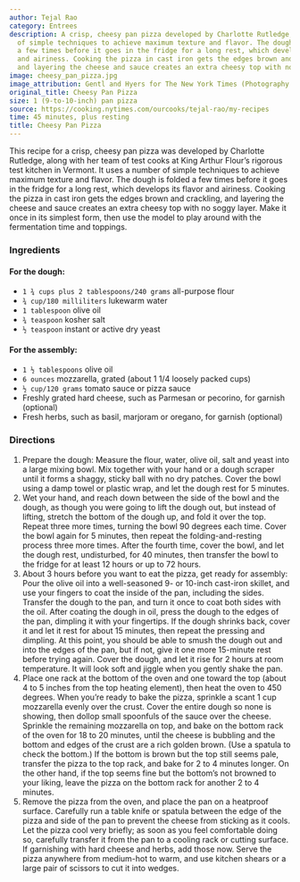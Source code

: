 ```yaml
---
author: Tejal Rao
category: Entrees
description: A crisp, cheesy pan pizza developed by Charlotte Rutledge, using a number
  of simple techniques to achieve maximum texture and flavor. The dough is folded
  a few times before it goes in the fridge for a long rest, which develops its flavor
  and airiness. Cooking the pizza in cast iron gets the edges brown and crackling,
  and layering the cheese and sauce creates an extra cheesy top with no soggy layer.
image: cheesy_pan_pizza.jpg
image_attribution: Gentl and Hyers for The New York Times (Photography and Styling)
original_title: Cheesy Pan Pizza
size: 1 (9-to-10-inch) pan pizza
source: https://cooking.nytimes.com/ourcooks/tejal-rao/my-recipes
time: 45 minutes, plus resting
title: Cheesy Pan Pizza
---
```

This recipe for a crisp, cheesy pan pizza was developed by Charlotte Rutledge, along with her team of test cooks at King Arthur Flour’s rigorous test kitchen in Vermont. It uses a number of simple techniques to achieve maximum texture and flavor. The dough is folded a few times before it goes in the fridge for a long rest, which develops its flavor and airiness. Cooking the pizza in cast iron gets the edges brown and crackling, and layering the cheese and sauce creates an extra cheesy top with no soggy layer. Make it once in its simplest form, then use the model to play around with the fermentation time and toppings.

### Ingredients

#### For the dough:

* `1 ¾ cups plus 2 tablespoons/240 grams` all-purpose flour
* `¾ cup/180 milliliters` lukewarm water
* `1 tablespoon` olive oil
* `¾ teaspoon` kosher salt
* `½ teaspoon` instant or active dry yeast

#### For the assembly:

* `1 ½ tablespoons` olive oil
* `6 ounces` mozzarella, grated (about 1 1/4 loosely packed cups)
* `½ cup/120 grams` tomato sauce or pizza sauce
* Freshly grated hard cheese, such as Parmesan or pecorino, for garnish (optional)
* Fresh herbs, such as basil, marjoram or oregano, for garnish (optional)

### Directions

1. Prepare the dough: Measure the flour, water, olive oil, salt and yeast into a large mixing bowl. Mix together with your hand or a dough scraper until it forms a shaggy, sticky ball with no dry patches. Cover the bowl using a damp towel or plastic wrap, and let the dough rest for 5 minutes.
2. Wet your hand, and reach down between the side of the bowl and the dough, as though you were going to lift the dough out, but instead of lifting, stretch the bottom of the dough up, and fold it over the top. Repeat three more times, turning the bowl 90 degrees each time. Cover the bowl again for 5 minutes, then repeat the folding-and-resting process three more times. After the fourth time, cover the bowl, and let the dough rest, undisturbed, for 40 minutes, then transfer the bowl to the fridge for at least 12 hours or up to 72 hours.
3. About 3 hours before you want to eat the pizza, get ready for assembly: Pour the olive oil into a well-seasoned 9- or 10-inch cast-iron skillet, and use your fingers to coat the inside of the pan, including the sides. Transfer the dough to the pan, and turn it once to coat both sides with the oil. After coating the dough in oil, press the dough to the edges of the pan, dimpling it with your fingertips. If the dough shrinks back, cover it and let it rest for about 15 minutes, then repeat the pressing and dimpling. At this point, you should be able to smush the dough out and into the edges of the pan, but if not, give it one more 15-minute rest before trying again. Cover the dough, and let it rise for 2 hours at room temperature. It will look soft and jiggle when you gently shake the pan.
4. Place one rack at the bottom of the oven and one toward the top (about 4 to 5 inches from the top heating element), then heat the oven to 450 degrees. When you’re ready to bake the pizza, sprinkle a scant 1 cup mozzarella evenly over the crust. Cover the entire dough so none is showing, then dollop small spoonfuls of the sauce over the cheese. Sprinkle the remaining mozzarella on top, and bake on the bottom rack of the oven for 18 to 20 minutes, until the cheese is bubbling and the bottom and edges of the crust are a rich golden brown. (Use a spatula to check the bottom.) If the bottom is brown but the top still seems pale, transfer the pizza to the top rack, and bake for 2 to 4 minutes longer. On the other hand, if the top seems fine but the bottom’s not browned to your liking, leave the pizza on the bottom rack for another 2 to 4 minutes.
5. Remove the pizza from the oven, and place the pan on a heatproof surface. Carefully run a table knife or spatula between the edge of the pizza and side of the pan to prevent the cheese from sticking as it cools. Let the pizza cool very briefly; as soon as you feel comfortable doing so, carefully transfer it from the pan to a cooling rack or cutting surface. If garnishing with hard cheese and herbs, add those now. Serve the pizza anywhere from medium-hot to warm, and use kitchen shears or a large pair of scissors to cut it into wedges.